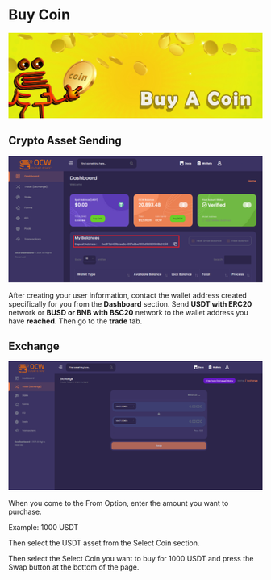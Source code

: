 # Buy Coin

![Please make sure that the crypto wallet addresses you send and withdraw from are correct.](<.gitbook/assets/1415x475  - Banner- buy a coin.jpg>)

## Crypto Asset Sending



![](<.gitbook/assets/1 (1).png>)

After creating your user information, contact the wallet address created specifically for you from the **Dashboard** section. Send **USDT with ERC20** network or **BUSD or BNB with BSC20** network to the wallet address you have **reached**. Then go to the **trade** tab.

## Exchange&#x20;

![](<.gitbook/assets/2 (1) (1).png>)

When you come to the From Option, enter the amount you want to purchase.

Example: 1000 USDT&#x20;

Then select the USDT asset from the Select Coin section.



Then select the Select Coin you want to buy for 1000 USDT and press the Swap button at the bottom of the page.
